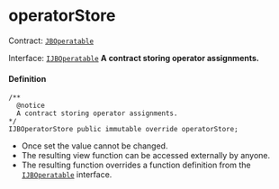 # operatorStore

Contract: [`JBOperatable`](/dev/api/contracts/or-abstract/jboperatable/README.md)​‌

Interface: [`IJBOperatable`](/dev/api/interfaces/ijboperatable.md)
**A contract storing operator assignments.**

#### Definition

```
/**
  @notice
  A contract storing operator assignments.
*/
IJBOperatorStore public immutable override operatorStore;
```

- Once set the value cannot be changed.
- The resulting view function can be accessed externally by anyone.
- The resulting function overrides a function definition from the [`IJBOperatable`](/dev/api/interfaces/ijboperatable.md) interface.
